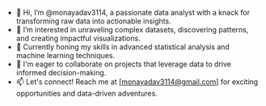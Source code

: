 - 👋 Hi, I’m @monayadav3114, a passionate data analyst with a knack for transforming raw data into actionable insights. 
- 👀 I’m interested in unraveling complex datasets, discovering patterns, and creating impactful visualizations. 
- 🌱 Currently honing my skills in advanced statistical analysis and machine learning techniques.
- 💞️  I'm eager to collaborate on projects that leverage data to drive informed decision-making. 
- 📫 Let's connect! Reach me at [monayadav3114@gmail.com] for exciting opportunities and data-driven adventures.
<!---
monayadav3114/monayadav3114 is a ✨ special ✨ repository because its `README.md` (this file) appears on your GitHub profile.
You can click the Preview link to take a look at your changes.
--->
